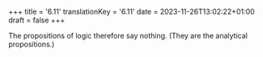 +++
title = '6.11'
translationKey = '6.11'
date = 2023-11-26T13:02:22+01:00
draft = false
+++

The propositions of logic therefore say nothing. (They are the analytical propositions.)
